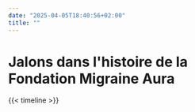 ```yaml
---
date: "2025-04-05T18:40:56+02:00"
title: ""
---
```


# Jalons dans l'histoire de la Fondation Migraine Aura

{{< timeline >}}
